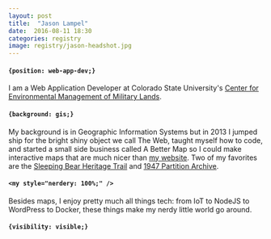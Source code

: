 ```yaml
---
layout: post
title:  "Jason Lampel"
date:  2016-08-11 18:30
categories: registry
image: registry/jason-headshot.jpg
---
```

#### `{position: web-app-dev;}`
I am a Web Application Developer at Colorado State University's [Center for Environmental Management of Military Lands][cemml]. 

#### `{background: gis;}`
My background is in Geographic Information Systems but in 2013 I jumped ship for the bright shiny object we call The Web, taught myself how to code, and started a small side business called A Better Map so I could make interactive maps that are much nicer than [my website][abm]. Two of my favorites are the [Sleeping Bear Heritage Trail][sbht] and [1947 Partition Archive][1947].

#### `<my style="nerdery: 100%;" />`
Besides maps, I enjoy pretty much all things tech: from IoT to NodeJS to WordPress to Docker, these things make my nerdy little world go around.

#### `{visibility: visible;}`
[<i class="fa fa-github fa-2x"></i>][gh]&nbsp;&nbsp;
[<i class="fa fa-stack-exchange fa-2x"></i>][stack]&nbsp;&nbsp;
[<i class="fa fa-stack-overflow fa-2x"></i>][stack-overflow]&nbsp;&nbsp;
[<i class="fa fa-globe fa-2x"></i>][abm]&nbsp;&nbsp;
[<i class="fa fa-linkedin-square fa-2x"></i>][linkedin]&nbsp;&nbsp;
[<i class="fa fa-meetup fa-2x"></i>][meetup]&nbsp;&nbsp;
[<i class="fa fa-twitter fa-2x"></i>][twitter]&nbsp;&nbsp;
[<i class="fa fa-facebook-official fa-2x"></i>][fb]&nbsp;&nbsp;

[cemml]: https://www.cemml.colostate.edu/
[abm]: https://abettermap.com
[1947]: http://1947partitionarchive.org/
[sbht]: http://friendsofsleepingbear.org/sbht-i-map/
[gh]: https://github.com/abettermap
[fb]: https://www.facebook.com/abettermap
[twitter]: https://twitter.com/abettermap
[linkedin]: http://www.linkedin.com/pub/jason-lampel/32/b17/607
[stack]: https://stackexchange.com/users/1042890/abettermap
[stack-overflow]: https://stackoverflow.com/users/1048518/abettermap
[meetup]: https://www.meetup.com/Code-for-Fort-Collins/members/12854091/
